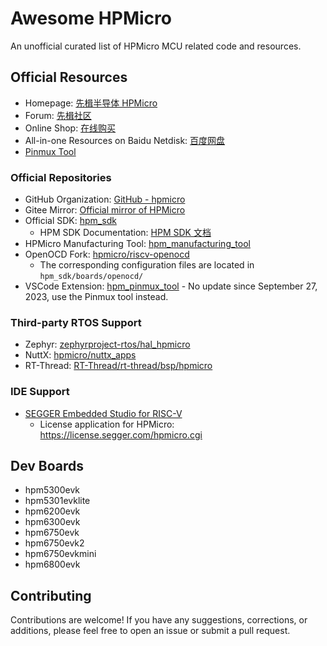 # Awesome HPMicro

An unofficial curated list of HPMicro MCU related code and resources.

## Official Resources

- Homepage: [先楫半导体 HPMicro](http://www.hpmicro.com/)
- Forum: [先楫社区](https://www.hpmicro.com/support/forumpark.html)
- Online Shop: [在线购买](https://www.hpmicro.com/support/shop.html)
- All-in-one Resources on Baidu Netdisk: [百度网盘](https://pan.baidu.com/s/1RaYHOD7xk7fnotmgLpoAlA?pwd=xk2n)
- [Pinmux Tool](https://tools.hpmicro.com/pinmux)

### Official Repositories

- GitHub Organization: [GitHub - hpmicro](https://github.com/hpmicro)
- Gitee Mirror: [Official mirror of HPMicro](https://gitee.com/hpmicro)
- Official SDK: [hpm_sdk](https://github.com/hpmicro/hpm_sdk)
  - HPM SDK Documentation: [HPM SDK 文档](https://hpm-sdk.readthedocs.io/zh-cn/latest/)
- HPMicro Manufacturing Tool: [hpm_manufacturing_tool](https://github.com/hpmicro/hpm_manufacturing_tool)
- OpenOCD Fork: [hpmicro/riscv-openocd](https://github.com/hpmicro/riscv-openocd)
  - The corresponding configuration files are located in `hpm_sdk/boards/openocd/`
- VSCode Extension: [hpm_pinmux_tool](https://github.com/hpmicro/hpm_pinmux_tool) - No update since September 27, 2023, use the Pinmux tool instead.

### Third-party RTOS Support

- Zephyr: [zephyrproject-rtos/hal_hpmicro](https://github.com/zephyrproject-rtos/hal_hpmicro)
- NuttX: [hpmicro/nuttx_apps](https://github.com/hpmicro/nuttx_apps)
- RT-Thread: [RT-Thread/rt-thread/bsp/hpmicro](https://github.com/RT-Thread/rt-thread/tree/master/bsp/hpmicro)

### IDE Support

- [SEGGER Embedded Studio for RISC-V](https://www.segger.com/downloads/embedded-studio/#ESforRISCV)
  - License application for HPMicro: <https://license.segger.com/hpmicro.cgi>

## Dev Boards

- hpm5300evk
- hpm5301evklite
- hpm6200evk
- hpm6300evk
- hpm6750evk
- hpm6750evk2
- hpm6750evkmini
- hpm6800evk

## Contributing

Contributions are welcome! If you have any suggestions, corrections, or additions, please feel free to open an issue or submit a pull request.

